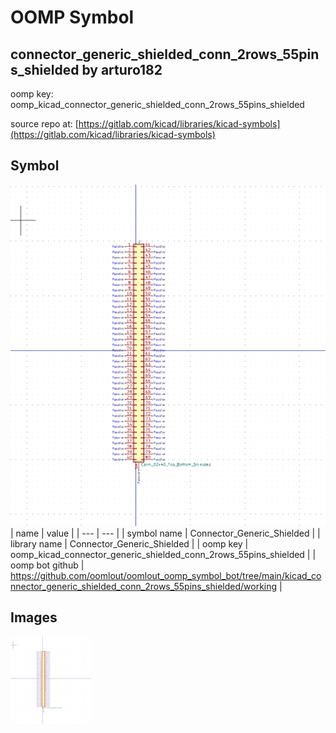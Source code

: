 # OOMP Symbol  
## connector_generic_shielded_conn_2rows_55pins_shielded  by arturo182  
  
oomp key: oomp_kicad_connector_generic_shielded_conn_2rows_55pins_shielded  
  
source repo at: [https://gitlab.com/kicad/libraries/kicad-symbols](https://gitlab.com/kicad/libraries/kicad-symbols)  
## Symbol  
  
[![working.png](working_600.png)](working.png)  
| name | value | 
| --- | --- | 
| symbol name | Connector_Generic_Shielded | 
| library name | Connector_Generic_Shielded | 
| oomp key | oomp_kicad_connector_generic_shielded_conn_2rows_55pins_shielded | 
| oomp bot github | https://github.com/oomlout/oomlout_oomp_symbol_bot/tree/main/kicad_connector_generic_shielded_conn_2rows_55pins_shielded/working | 
## Images  
  
[![working.png](working_140.png)](working.png)  
